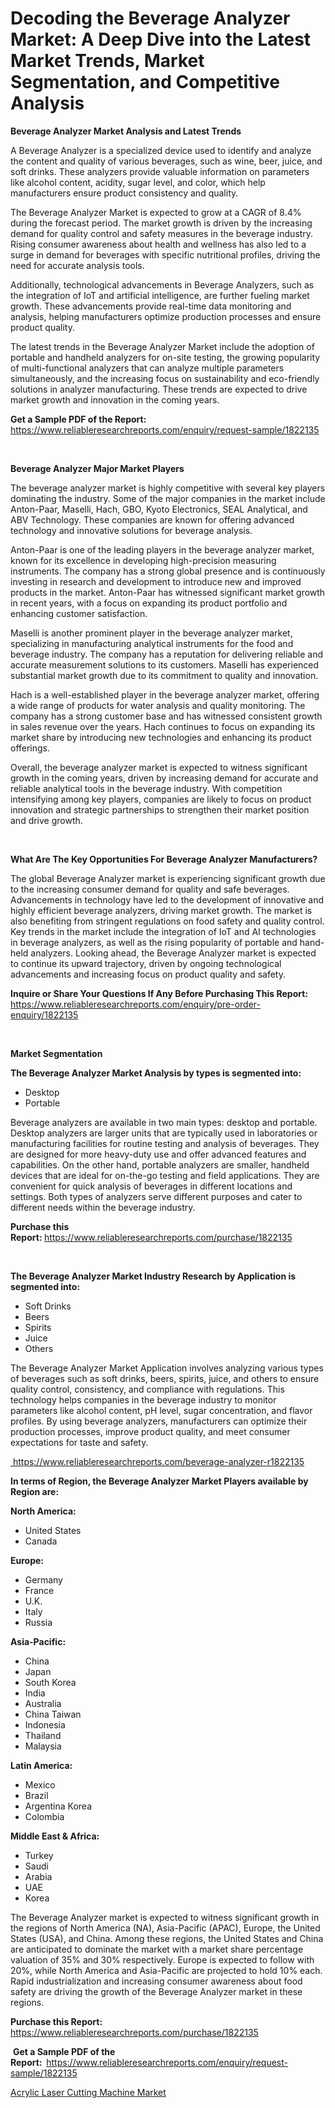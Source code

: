 <p><h1>Decoding the Beverage Analyzer Market: A Deep Dive into the Latest Market Trends, Market Segmentation, and Competitive Analysis</h1></p><p><strong>Beverage Analyzer Market Analysis and Latest Trends</strong></p>
<p><p>A Beverage Analyzer is a specialized device used to identify and analyze the content and quality of various beverages, such as wine, beer, juice, and soft drinks. These analyzers provide valuable information on parameters like alcohol content, acidity, sugar level, and color, which help manufacturers ensure product consistency and quality.</p><p>The Beverage Analyzer Market is expected to grow at a CAGR of 8.4% during the forecast period. The market growth is driven by the increasing demand for quality control and safety measures in the beverage industry. Rising consumer awareness about health and wellness has also led to a surge in demand for beverages with specific nutritional profiles, driving the need for accurate analysis tools.</p><p>Additionally, technological advancements in Beverage Analyzers, such as the integration of IoT and artificial intelligence, are further fueling market growth. These advancements provide real-time data monitoring and analysis, helping manufacturers optimize production processes and ensure product quality.</p><p>The latest trends in the Beverage Analyzer Market include the adoption of portable and handheld analyzers for on-site testing, the growing popularity of multi-functional analyzers that can analyze multiple parameters simultaneously, and the increasing focus on sustainability and eco-friendly solutions in analyzer manufacturing. These trends are expected to drive market growth and innovation in the coming years.</p></p>
<p><strong>Get a Sample PDF of the Report:&nbsp;</strong> <a href="https://www.reliableresearchreports.com/enquiry/request-sample/1822135">https://www.reliableresearchreports.com/enquiry/request-sample/1822135</a></p>
<p>&nbsp;</p>
<p><strong>Beverage Analyzer Major Market Players</strong></p>
<p><p>The beverage analyzer market is highly competitive with several key players dominating the industry. Some of the major companies in the market include Anton-Paar, Maselli, Hach, GBO, Kyoto Electronics, SEAL Analytical, and ABV Technology. These companies are known for offering advanced technology and innovative solutions for beverage analysis.</p><p>Anton-Paar is one of the leading players in the beverage analyzer market, known for its excellence in developing high-precision measuring instruments. The company has a strong global presence and is continuously investing in research and development to introduce new and improved products in the market. Anton-Paar has witnessed significant market growth in recent years, with a focus on expanding its product portfolio and enhancing customer satisfaction. </p><p>Maselli is another prominent player in the beverage analyzer market, specializing in manufacturing analytical instruments for the food and beverage industry. The company has a reputation for delivering reliable and accurate measurement solutions to its customers. Maselli has experienced substantial market growth due to its commitment to quality and innovation.</p><p>Hach is a well-established player in the beverage analyzer market, offering a wide range of products for water analysis and quality monitoring. The company has a strong customer base and has witnessed consistent growth in sales revenue over the years. Hach continues to focus on expanding its market share by introducing new technologies and enhancing its product offerings.</p><p>Overall, the beverage analyzer market is expected to witness significant growth in the coming years, driven by increasing demand for accurate and reliable analytical tools in the beverage industry. With competition intensifying among key players, companies are likely to focus on product innovation and strategic partnerships to strengthen their market position and drive growth.</p></p>
<p>&nbsp;</p>
<p><strong>What Are The Key Opportunities For Beverage Analyzer Manufacturers?</strong></p>
<p><p>The global Beverage Analyzer market is experiencing significant growth due to the increasing consumer demand for quality and safe beverages. Advancements in technology have led to the development of innovative and highly efficient beverage analyzers, driving market growth. The market is also benefiting from stringent regulations on food safety and quality control. Key trends in the market include the integration of IoT and AI technologies in beverage analyzers, as well as the rising popularity of portable and hand-held analyzers. Looking ahead, the Beverage Analyzer market is expected to continue its upward trajectory, driven by ongoing technological advancements and increasing focus on product quality and safety.</p></p>
<p><strong>Inquire or Share Your Questions If Any Before Purchasing This Report:</strong> <a href="https://www.reliableresearchreports.com/enquiry/pre-order-enquiry/1822135">https://www.reliableresearchreports.com/enquiry/pre-order-enquiry/1822135</a></p>
<p>&nbsp;</p>
<p><strong>Market Segmentation</strong></p>
<p><strong>The Beverage Analyzer Market Analysis by types is segmented into:</strong></p>
<p><ul><li>Desktop</li><li>Portable</li></ul></p>
<p><p>Beverage analyzers are available in two main types: desktop and portable. Desktop analyzers are larger units that are typically used in laboratories or manufacturing facilities for routine testing and analysis of beverages. They are designed for more heavy-duty use and offer advanced features and capabilities. On the other hand, portable analyzers are smaller, handheld devices that are ideal for on-the-go testing and field applications. They are convenient for quick analysis of beverages in different locations and settings. Both types of analyzers serve different purposes and cater to different needs within the beverage industry.</p></p>
<p><strong>Purchase this Report:&nbsp;</strong><a href="https://www.reliableresearchreports.com/purchase/1822135">https://www.reliableresearchreports.com/purchase/1822135</a></p>
<p>&nbsp;</p>
<p><strong>The Beverage Analyzer Market Industry Research by Application is segmented into:</strong></p>
<p><ul><li>Soft Drinks</li><li>Beers</li><li>Spirits</li><li>Juice</li><li>Others</li></ul></p>
<p><p>The Beverage Analyzer Market Application involves analyzing various types of beverages such as soft drinks, beers, spirits, juice, and others to ensure quality control, consistency, and compliance with regulations. This technology helps companies in the beverage industry to monitor parameters like alcohol content, pH level, sugar concentration, and flavor profiles. By using beverage analyzers, manufacturers can optimize their production processes, improve product quality, and meet consumer expectations for taste and safety.</p></p>
<p><a href="https://www.reliableresearchreports.com/beverage-analyzer-r1822135">&nbsp;https://www.reliableresearchreports.com/beverage-analyzer-r1822135</a></p>
<p><strong>In terms of Region, the Beverage Analyzer Market Players available by Region are:</strong></p>
<p>
    <p> <strong> North America: </strong>
        <ul>
            <li>United States</li>
            <li>Canada</li>
        </ul>
        </p> 
    <p> <strong> Europe: </strong>
        <ul>
            <li>Germany</li>
            <li>France</li>
            <li>U.K.</li>
            <li>Italy</li>
            <li>Russia</li>
        </ul>
        </p> 
    <p> <strong> Asia-Pacific: </strong>
        <ul>
            <li>China</li>
            <li>Japan</li>
            <li>South Korea</li>
            <li>India</li>
            <li>Australia</li>
            <li>China Taiwan</li>
            <li>Indonesia</li>
            <li>Thailand</li>
            <li>Malaysia</li>
        </ul>
        </p> 
    <p> <strong> Latin America: </strong>
        <ul>
            <li>Mexico</li>
            <li>Brazil</li>
            <li>Argentina Korea</li>
            <li>Colombia</li>
        </ul>
        </p> 
    <p> <strong> Middle East & Africa: </strong>
        <ul>
            <li>Turkey</li>
            <li>Saudi</li>
            <li>Arabia</li>
            <li>UAE</li>
            <li>Korea</li>
        </ul>
    </p>
    </p>
<p><p>The Beverage Analyzer market is expected to witness significant growth in the regions of North America (NA), Asia-Pacific (APAC), Europe, the United States (USA), and China. Among these regions, the United States and China are anticipated to dominate the market with a market share percentage valuation of 35% and 30% respectively. Europe is expected to follow with 20%, while North America and Asia-Pacific are projected to hold 10% each. Rapid industrialization and increasing consumer awareness about food safety are driving the growth of the Beverage Analyzer market in these regions.</p></p>
<p><strong>Purchase this Report: </strong><a href="https://www.reliableresearchreports.com/purchase/1822135">https://www.reliableresearchreports.com/purchase/1822135</a></p>
<p>&nbsp;<strong>Get a Sample PDF of the Report:&nbsp;&nbsp;</strong><a href="https://www.reliableresearchreports.com/enquiry/request-sample/1822135">https://www.reliableresearchreports.com/enquiry/request-sample/1822135</a></p>
<p><strong></strong></p>
<p><p><a href="https://github.com/GroverBarry/Market-Research-Report-List-4/blob/main/acrylic-laser-cutting-machine-market.md">Acrylic Laser Cutting Machine Market</a></p></p>